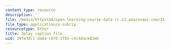 ```yaml
---
content_type: resource
description: ''
file: /media/https%3A/open-learning-course-data-rc.s3.amazonaws.com/15-071-the-analytics-edge-spring-2017/39fe3dc1da8ac0702f02c4c4dace83eb_iJvEgQkLjow.srt
file_type: application/x-subrip
resourcetype: Other
title: 3play caption file
uid: 39fe3dc1-da8a-c070-2f02-c4c4dace83eb
---
```

